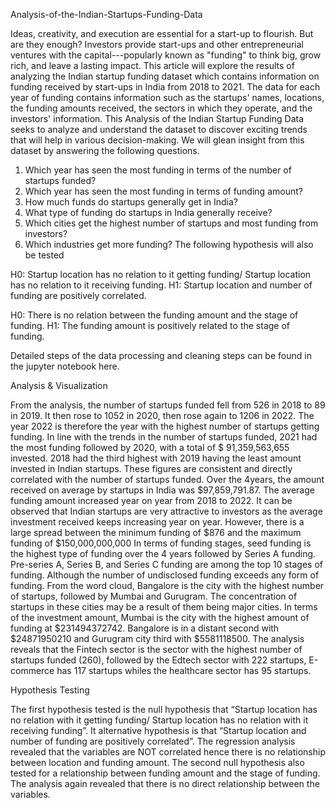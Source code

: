 Analysis-of-the-Indian-Startups-Funding-Data

Ideas, creativity, and execution are essential for a start-up to flourish. But are they enough? Investors provide start-ups and other entrepreneurial ventures with the capital---popularly known as "funding" to think big, grow rich, and leave a lasting impact.
This article will explore the results of analyzing the Indian startup funding dataset which contains information on funding received by start-ups in India from 2018 to 2021. The data for each year of funding contains information such as the startups' names, locations, the funding amounts received, the sectors in which they operate, and the investors' information.
This Analysis of the Indian Startup Funding Data seeks to analyze and understand the dataset to discover exciting trends that will help in various decision-making. We will glean insight from this dataset by answering the following questions.
1.	Which year has seen the most funding in terms of the number of startups funded?
2.	Which year has seen the most funding in terms of funding amount?
3.	How much funds do startups generally get in India?
4.	What type of funding do startups in India generally receive?
5.	Which cities get the highest number of startups and most funding from investors?
6.	Which industries get more funding?
The following hypothesis will also be tested

H0: Startup location has no relation to it getting funding/ Startup location has no relation to it receiving funding.
H1: Startup location and number of funding are positively correlated.

H0: There is no relation between the funding amount and the stage of funding.
H1: The funding amount is positively related to the stage of funding.

Detailed steps of the data processing and cleaning steps can be found in the jupyter notebook here.

Analysis & Visualization

From the analysis, the number of startups funded fell from 526 in 2018 to 89 in 2019. It then rose to 1052 in 2020, then rose again to 1206 in 2022. The year 2022 is therefore the year with the highest number of startups getting funding.
In line with the trends in the number of startups funded, 2021 had the most funding followed by 2020, with a total of $ 91,359,563,655 invested. 2018 had the third highest with 2019 having the least amount invested in Indian startups. These figures are consistent and directly correlated with the number of startups funded.
Over the 4years, the amount received on average by startups in India was $97,859,791.87. The average funding amount increased year on year from 2018 to 2022. It can be observed that Indian startups are very attractive to investors as the average investment received keeps increasing year on year. However, there is a large spread between the minimum funding of $876 and the maximum funding of $150,000,000,000
In terms of funding stages, seed funding is the highest type of funding over the 4 years followed by Series A funding.  Pre-series A, Series B, and Series C funding are among the top 10 stages of funding. Although the number of undisclosed funding exceeds any form of funding. 
From the word cloud, Bangalore is the city with the highest number of startups, followed by Mumbai and Gurugram. The concentration of startups in these cities may be a result of them being major cities.
In terms of the investment amount, Mumbai is the city with the highest amount of funding at $231494372742. Bangalore is in a distant second with $24871950210 and Gurugram city third with $5581118500.
The analysis reveals that the Fintech sector is the sector with the highest number of startups funded (260), followed by the Edtech sector with 222 startups, E-commerce has 117 startups whiles the healthcare sector has 95 startups.
 
Hypothesis Testing

The first hypothesis tested is the null hypothesis that “Startup location has no relation with it getting funding/ Startup location has no relation with it receiving funding”. It alternative hypothesis is that “Startup location and number of funding are positively correlated”. The regression analysis revealed that the variables are NOT correlated hence there is no relationship between location and funding amount. 
The second null hypothesis also tested for a relationship between funding amount and the stage of funding. The analysis again revealed that there is no direct relationship between the variables.
